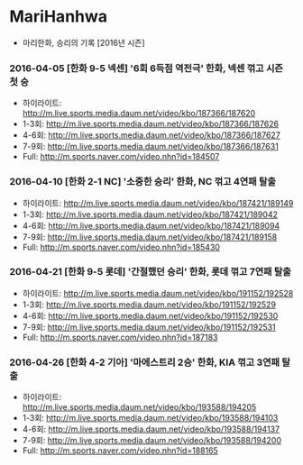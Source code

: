 # MariHanhwa
- 마리한화, 승리의 기록 [2016년 시즌]

### 2016-04-05 [한화 9-5 넥센] '6회 6득점 역전극' 한화, 넥센 꺾고 시즌 첫 승
- 하이라이트: http://m.live.sports.media.daum.net/video/kbo/187366/187620
- 1-3회: http://m.live.sports.media.daum.net/video/kbo/187366/187626
- 4-6회: http://m.live.sports.media.daum.net/video/kbo/187366/187627
- 7-9회: http://m.live.sports.media.daum.net/video/kbo/187366/187631
- Full: http://m.sports.naver.com/video.nhn?id=184507

### 2016-04-10 [한화 2-1 NC] '소중한 승리' 한화, NC 꺾고 4연패 탈출
- 하이라이트: http://m.live.sports.media.daum.net/video/kbo/187421/189149
- 1-3회: http://m.live.sports.media.daum.net/video/kbo/187421/189042
- 4-6회: http://m.live.sports.media.daum.net/video/kbo/187421/189094
- 7-9회: http://m.live.sports.media.daum.net/video/kbo/187421/189158
- Full: http://m.sports.naver.com/video.nhn?id=185430

### 2016-04-21 [한화 9-5 롯데] '간절했던 승리' 한화, 롯데 꺾고 7연패 탈출
- 하이라이트: http://m.live.sports.media.daum.net/video/kbo/191152/192528
- 1-3회: http://m.live.sports.media.daum.net/video/kbo/191152/192529
- 4-6회: http://m.live.sports.media.daum.net/video/kbo/191152/192530
- 7-9회: http://m.live.sports.media.daum.net/video/kbo/191152/192531
- Full: http://m.sports.naver.com/video.nhn?id=187183

### 2016-04-26 [한화 4-2 기아] '마에스트리 2승' 한화, KIA 꺾고 3연패 탈출
- 하이라이트: http://m.live.sports.media.daum.net/video/kbo/193588/194205
- 1-3회: http://m.live.sports.media.daum.net/video/kbo/193588/194103
- 4-6회: http://m.live.sports.media.daum.net/video/kbo/193588/194137
- 7-9회: http://m.live.sports.media.daum.net/video/kbo/193588/194200
- Full: http://m.sports.naver.com/video.nhn?id=188165
